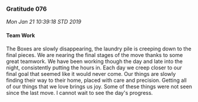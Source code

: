 ### Gratitude 076

_Mon Jan 21 10:39:18 STD 2019_

#### Team Work

The Boxes are slowly disappearing, the laundry pile is creeping down to the final pieces.  We are nearing the final stages of the move thanks to some great teamwork.  We have been working though the day and late into the night, consistently putting the hours in.   Each day we creep closer to our final goal that seemed like it would never come.   Our  things are slowly finding their way to their home, placed with care  and precision.  Getting all of our things that we love brings us joy.  Some of these things were not seen since the last move.  I cannot wait to see the day's progress.
